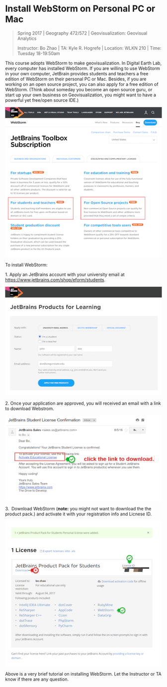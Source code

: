 # Install WebStorm on Personal PC or Mac

> Spring 2017 | Geography 472/572 | Geovisualization: Geovisual Analytics
>
> Instructor: Bo Zhao | TA: Kyle R. Hogrefe | Location: WLKN 210 | Time: Tuesday 18-19:50am

This course adopts WebStorm to make geovisualization. In Digital Earth Lab, every computer has installed WebStorm. If you are willing to use WebStorm in your own computer, JetBrain provides students and teachers a free edition of WebStorm on their personal PC or Mac. Besides, if you are working on an open source project, you can also apply for a free edition of WebStorm. (Think about someday you become an open source guru, or start up your own business on Geovisualization, you might want to have a powerful yet free/open source IDE.)

![](../img/jetbrain_plans.png)

To install WebStorm:

1\. Apply an JetBrains account with your university email at https://www.jetbrains.com/shop/eform/students.

![](../img/jetbrain_apply.png)

2\. Once your application are approved, you will received an email with a link to download Webstrom.

![](../img/conform_email_from_jetbrains.png)

3\. ​ Download WebStorm (**note:** you might not want to download the the product pack.) and activate it with your registration info and Licnese ID.

![](../img/jetbrain_license.png)

Above is a very brief tutorial on installing WebStorm. Let the Instructor or TA know if there are any question.